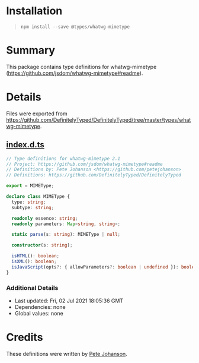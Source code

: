 # Installation
> `npm install --save @types/whatwg-mimetype`

# Summary
This package contains type definitions for whatwg-mimetype (https://github.com/jsdom/whatwg-mimetype#readme).

# Details
Files were exported from https://github.com/DefinitelyTyped/DefinitelyTyped/tree/master/types/whatwg-mimetype.
## [index.d.ts](https://github.com/DefinitelyTyped/DefinitelyTyped/tree/master/types/whatwg-mimetype/index.d.ts)
````ts
// Type definitions for whatwg-mimetype 2.1
// Project: https://github.com/jsdom/whatwg-mimetype#readme
// Definitions by: Pete Johanson <https://github.com/petejohanson>
// Definitions: https://github.com/DefinitelyTyped/DefinitelyTyped

export = MIMEType;

declare class MIMEType {
  type: string;
  subtype: string;

  readonly essence: string;
  readonly parameters: Map<string, string>;

  static parse(s: string): MIMEType | null;

  constructor(s: string);

  isHTML(): boolean;
  isXML(): boolean;
  isJavaScript(opts?: { allowParameters?: boolean | undefined }): boolean;
}

````

### Additional Details
 * Last updated: Fri, 02 Jul 2021 18:05:36 GMT
 * Dependencies: none
 * Global values: none

# Credits
These definitions were written by [Pete Johanson](https://github.com/petejohanson).
